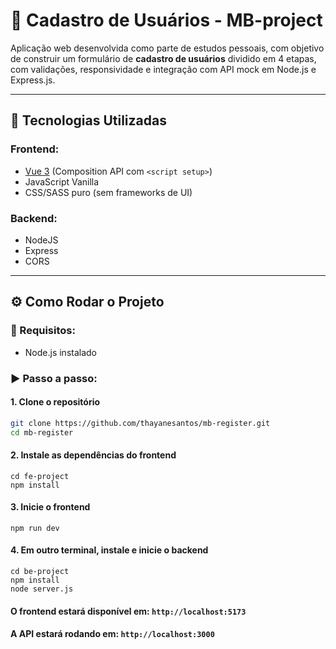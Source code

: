# 
# 📝 Cadastro de Usuários - MB-project

Aplicação web desenvolvida como parte de estudos pessoais, com objetivo de construir um formulário de **cadastro de usuários** dividido em 4 etapas, com validações, responsividade e integração com API mock em Node.js e Express.js.

---

## 🚀 Tecnologias Utilizadas

### Frontend:
- [Vue 3](https://vuejs.org/) (Composition API com `<script setup>`)
- JavaScript Vanilla
- CSS/SASS puro (sem frameworks de UI)

### Backend:
- NodeJS
- Express
- CORS

---

## ⚙️ Como Rodar o Projeto

### 🔧 Requisitos:
- Node.js instalado

### ▶️ Passo a passo:

#### 1. Clone o repositório
```bash
git clone https://github.com/thayanesantos/mb-register.git
cd mb-register
```

#### 2. Instale as dependências do frontend
```
cd fe-project
npm install
```

#### 3. Inicie o frontend
```
npm run dev
```

#### 4. Em outro terminal, instale e inicie o backend
```
cd be-project
npm install
node server.js
```

#### O frontend estará disponível em: ```http://localhost:5173```
#### A API estará rodando em: ```http://localhost:3000```


